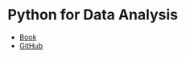 # Python for Data Analysis

- [Book](https://wesmckinney.com/book/)
- [GitHub](https://github.com/wesm/pydata-book)

